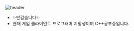 ![header](https://capsule-render.vercel.app/api?type=slice&color=auto&height=300&section=header&text=oohminseok%20GitHub&fontSize=50)

- ✨반갑습니다✨
- 현재 게임 클라이언트 프로그래머 지망생이며 C++공부중입니다.

<!--
**oohminseok/oohminseok** is a ✨ _special_ ✨ repository because its `README.md` (this file) appears on your GitHub profile.



Here are some ideas to get you started:

- 🔭 I’m currently working on ...
- 🌱 I’m currently learning ...
- 👯 I’m looking to collaborate on ...
- 🤔 I’m looking for help with ...
- 💬 Ask me about ...
- 📫 How to reach me: ...
- 😄 Pronouns: ...
- ⚡ Fun fact: ...
-->

